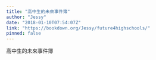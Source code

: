```yaml
---
title: "高中生的未來事件簿"
author: "Jessy"
date: "2018-01-10T07:54:07Z"
link: "https://bookdown.org/Jessy/future4highschools/"
pinned: false
---
```


高中生的未來事件簿
